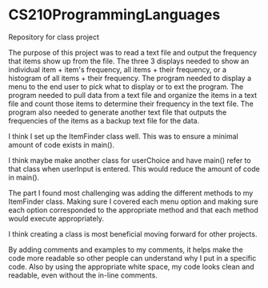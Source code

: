 # CS210ProgrammingLanguages
Repository for class project 

The purpose of this project was to read a text file and output the frequency that items show up from the file. The three 3 displays
needed to show an individual item + item's frequency, all items + their frequency, or a histogram of all items + their frequency. The
program needed to display a menu to the end user to pick what to display or to ext the program. The program needed to pull data from a 
text file and organize the items in a text file and count those items to determine their frequency in the text file. The program also
needed to generate another text file that outputs the frequencies of the items as a backup text file for the data.

I think I set up the ItemFinder class well. This was to ensure a minimal amount of code exists in main().

I think maybe make another class for userChoice and have main() refer to that class when userInput is entered. This would reduce
the amount of code in main().

The part I found most challenging was adding the different methods to my ItemFinder class. Making sure I covered each menu option and making sure
each option corresponded to the appropriate method and that each method would execute appropriately.

I think creating a class is most beneficial moving forward for other projects.

By adding comments and examples to my comments, it helps make the code more readable so other people can understand why I put in a specific code.
Also by using the appropriate white space, my code looks clean and readable, even without the in-line comments.
